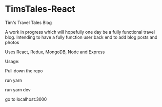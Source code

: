 # TimsTales-React

Tim's Travel Tales Blog 

A work in progress which will hopefully one day be a fully functional travel blog. 
Intending to have a fully function user back end to add blog posts and photos

Uses React, Redux, MongoDB, Node and Express

Usage: 

Pull down the repo

run yarn 

run yarn dev 

go to localhost:3000
